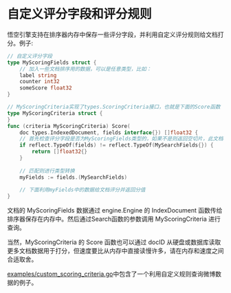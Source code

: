 自定义评分字段和评分规则
===

悟空引擎支持在排序器内存中保存一些评分字段，并利用自定义评分规则给文档打分。例子:

```go
// 自定义评分字段
type MyScoringFields struct {
	// 加入一些文档排序用的数据，可以是任意类型，比如：
	label string
	counter int32
	someScore float32
}

// MyScoringCriteria实现了types.ScoringCriteria接口，也就是下面的Score函数
type MyScoringCriteria struct {
}
func (criteria MyScoringCriteria) Score(
	doc types.IndexedDocument, fields interface{}) []float32 {
	// 首先检查评分字段是否为MyScoringFields类型的，如果不是则返回空切片，此文档将从结果中剔除
	if reflect.TypeOf(fields) != reflect.TypeOf(MySearchFields{}) {
		return []float32{}
	}
	
	// 匹配则进行类型转换
	myFields := fields.(MySearchFields)
	
	// 下面利用myFields中的数据给文档评分并返回分值
}
```

文档的 MyScoringFields 数据通过 engine.Engine 的 IndexDocument 函数传给排序器保存在内存中。然后通过Search函数的参数调用 MyScoringCriteria 进行查询。

当然，MyScoringCriteria 的 Score 函数也可以通过 docID 从硬盘或数据库读取更多文档数据用于打分，但速度要比从内存中直接读慢许多，请在内存和速度之间合适取舍。

[examples/custom_scoring_criteria.go](/examples/custom_scoring_criteria.go)中包含了一个利用自定义规则查询微博数据的例子。
